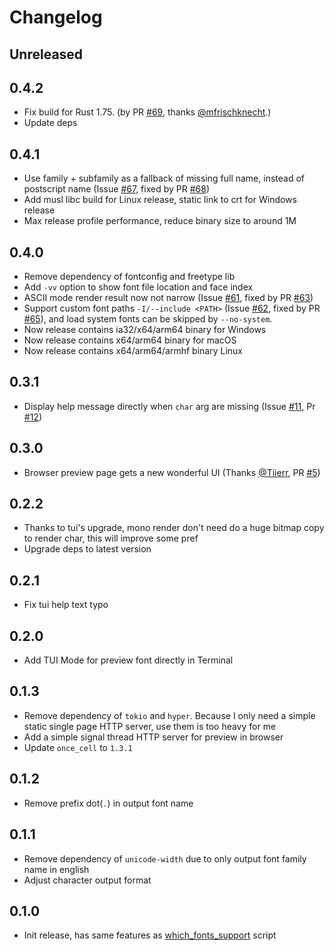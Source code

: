 # Changelog

## Unreleased

## 0.4.2

- Fix build for Rust 1.75. (by PR [#69](https://github.com/7sDream/fontfor/pull/69), thanks [@mfrischknecht].)
- Update deps

## 0.4.1

- Use family + subfamily as a fallback of missing full name, instead of postscript name (Issue [#67](https://github.com/7sDream/fontfor/issues/67), fixed by PR [#68](https://github.com/7sDream/fontfor/pull/68))
- Add musl libc build for Linux release, static link to crt for Windows release
- Max release profile performance, reduce binary size to around 1M

## 0.4.0

- Remove dependency of fontconfig and freetype lib
- Add `-vv` option to show font file location and face index
- ASCII mode render result now not narrow (Issue [#61](https://github.com/7sDream/fontfor/issues/61), fixed by PR [#63](https://github.com/7sDream/fontfor/pull/63))
- Support custom font paths `-I/--include <PATH>` (Issue [#62](https://github.com/7sDream/fontfor/issues/62), fixed by PR [#65](https://github.com/7sDream/fontfor/pull/65)), and load system fonts can be skipped by `--no-system`.
- Now release contains ia32/x64/arm64 binary for Windows
- Now release contains x64/arm64 binary for macOS
- Now release contains x64/arm64/armhf binary Linux

## 0.3.1

- Display help message directly when `char` arg are missing (Issue [#11](https://github.com/7sDream/fontfor/issue/11), Pr [#12](https://github.com/7sDream/fontfor/pull/12))

## 0.3.0

- Browser preview page gets a new wonderful UI (Thanks [@Tiierr](https://github.com/Tiierr), PR [#5](https://github.com/7sDream/fontfor/pull/5))

## 0.2.2

- Thanks to tui's upgrade, mono render don't need do a huge bitmap copy to render char, this will improve some pref
- Upgrade deps to latest version

## 0.2.1

- Fix tui help text typo

## 0.2.0

- Add TUI Mode for preview font directly in Terminal

## 0.1.3

- Remove dependency of `tokio` and `hyper`. Because I only need a simple static single page HTTP server, use them is too heavy for me
- Add a simple signal thread HTTP server for preview in browser
- Update `once_cell` to `1.3.1`

## 0.1.2

- Remove prefix dot(`.`) in output font name

## 0.1.1

- Remove dependency of `unicode-width` due to only output font family name in english
- Adjust character output format

## 0.1.0

- Init release, has same features as [which_fonts_support][which_fonts_support-github] script

[which_fonts_support-github]: https://github.com/7sDream/which_fonts_support
[@mfrischknecht]: https://github.com/mfrischknecht
